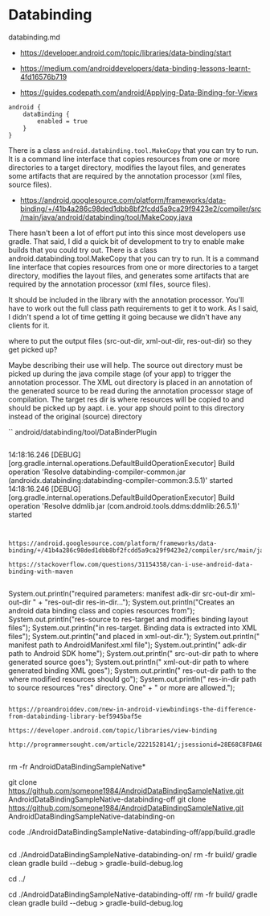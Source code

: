 
# Databinding

databinding.md

*   https://developer.android.com/topic/libraries/data-binding/start

*   https://medium.com/androiddevelopers/data-binding-lessons-learnt-4fd16576b719

*   https://guides.codepath.com/android/Applying-Data-Binding-for-Views


```
android {
    dataBinding {
        enabled = true
    }
}

```

There is a class `android.databinding.tool.MakeCopy` that you can try to run. It is a command line 
interface that copies resources from one or more directories to a target directory, modifies the layout files, and generates some artifacts that are required by the annotation processor (xml files, source files).

*   https://android.googlesource.com/platform/frameworks/data-binding/+/41b4a286c98ded1dbb8bf2fcdd5a9ca29f9423e2/compiler/src/main/java/android/databinding/tool/MakeCopy.java



There hasn't been a lot of effort put into this since most developers use gradle. That said, I did a quick bit of development to try to enable make builds that you could try out. There is a class android.databinding.tool.MakeCopy that you can try to run. It is a command line interface that copies resources from one or more directories to a target directory, modifies the layout files, and generates some artifacts that are required by the annotation processor (xml files, source files).

It should be included in the library with the annotation processor. You'll have to work out the full class path requirements to get it to work. As I said, I didn't spend a lot of time getting it going because we didn't have any clients for it.

where to put the output files (src-out-dir, xml-out-dir, res-out-dir) so they get picked up?

Maybe describing their use will help. The source out directory must be picked up during the java compile stage (of your app) to trigger the annotation processor. The XML out directory is placed in an annotation of the generated source to be read during the annotation processor stage of compilation. The target res dir is where resources will be copied to and should be picked up by aapt. i.e. your app should point to this directory instead of the original (source) directory

``
android/databinding/tool/DataBinderPlugin
```

```
14:18:16.246 [DEBUG] [org.gradle.internal.operations.DefaultBuildOperationExecutor] 
Build operation 'Resolve databinding-compiler-common.jar (androidx.databinding:databinding-compiler-common:3.5.1)' started
14:18:16.246 [DEBUG] [org.gradle.internal.operations.DefaultBuildOperationExecutor] 
Build operation 'Resolve ddmlib.jar (com.android.tools.ddms:ddmlib:26.5.1)' started
```


https://android.googlesource.com/platform/frameworks/data-binding/+/41b4a286c98ded1dbb8bf2fcdd5a9ca29f9423e2/compiler/src/main/java/android/databinding/tool/MakeCopy.java

https://stackoverflow.com/questions/31154358/can-i-use-android-data-binding-with-maven


```
System.out.println("required parameters: manifest adk-dir src-out-dir xml-out-dir " +
                "res-out-dir res-in-dir...");
System.out.println("Creates an android data binding class and copies resources from");
System.out.println("res-source to res-target and modifies binding layout files");
System.out.println("in res-target. Binding data is extracted into XML files");
System.out.println("and placed in xml-out-dir.");
System.out.println("  manifest    path to AndroidManifest.xml file");
System.out.println("  adk-dir     path to Android SDK home");
System.out.println("  src-out-dir path to where generated source goes");
System.out.println("  xml-out-dir path to where generated binding XML goes");
System.out.println("  res-out-dir path to the where modified resources should go");
System.out.println("  res-in-dir  path to source resources \"res\" directory. One" +
        " or more are allowed.");
```

https://proandroiddev.com/new-in-android-viewbindings-the-difference-from-databinding-library-bef5945baf5e

https://developer.android.com/topic/libraries/view-binding

http://programmersought.com/article/2221528141/;jsessionid=28E68C8FDA6B6744A8D5AEC4058BD60A


```
rm -fr AndroidDataBindingSampleNative*

git clone \
    https://github.com/someone1984/AndroidDataBindingSampleNative.git \
    AndroidDataBindingSampleNative-databinding-off
git clone \
    https://github.com/someone1984/AndroidDataBindingSampleNative.git \
    AndroidDataBindingSampleNative-databinding-on

code ./AndroidDataBindingSampleNative-databinding-off/app/build.gradle

```

```
cd ./AndroidDataBindingSampleNative-databinding-on/
rm -fr build/
gradle clean
gradle build --debug > gradle-build-debug.log

cd ../

cd ./AndroidDataBindingSampleNative-databinding-off/
rm -fr build/
gradle clean
gradle build --debug > gradle-build-debug.log

```